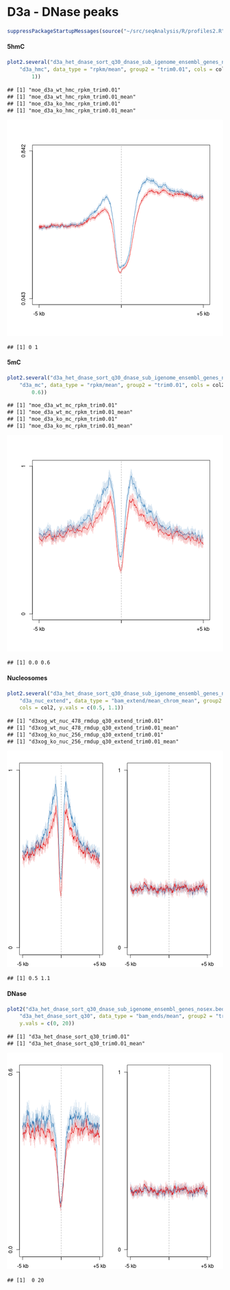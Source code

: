 D3a - DNase peaks
========================================================


```r
suppressPackageStartupMessages(source("~/src/seqAnalysis/R/profiles2.R"))
```


#### 5hmC

```r
plot2.several("d3a_het_dnase_sort_q30_dnase_sub_igenome_ensembl_genes_nosex.bed_W25F200_both_chr", 
    "d3a_hmc", data_type = "rpkm/mean", group2 = "trim0.01", cols = col2, y.vals = c(0, 
        1))
```

```
## [1] "moe_d3a_wt_hmc_rpkm_trim0.01"
## [1] "moe_d3a_wt_hmc_rpkm_trim0.01_mean"
## [1] "moe_d3a_ko_hmc_rpkm_trim0.01"
## [1] "moe_d3a_ko_hmc_rpkm_trim0.01_mean"
```

![plot of chunk unnamed-chunk-2](figure/unnamed-chunk-2.png) 

```
## [1] 0 1
```


#### 5mC

```r
plot2.several("d3a_het_dnase_sort_q30_dnase_sub_igenome_ensembl_genes_nosex.bed_W25F200_both_chr", 
    "d3a_mc", data_type = "rpkm/mean", group2 = "trim0.01", cols = col2, y.vals = c(0, 
        0.6))
```

```
## [1] "moe_d3a_wt_mc_rpkm_trim0.01"
## [1] "moe_d3a_wt_mc_rpkm_trim0.01_mean"
## [1] "moe_d3a_ko_mc_rpkm_trim0.01"
## [1] "moe_d3a_ko_mc_rpkm_trim0.01_mean"
```

![plot of chunk unnamed-chunk-3](figure/unnamed-chunk-3.png) 

```
## [1] 0.0 0.6
```


#### Nucleosomes

```r
plot2.several("d3a_het_dnase_sort_q30_dnase_sub_igenome_ensembl_genes_nosex.bed_W25F200_both_chr", 
    "d3a_nuc_extend", data_type = "bam_extend/mean_chrom_mean", group2 = "trim0.01", 
    cols = col2, y.vals = c(0.5, 1.1))
```

```
## [1] "d3xog_wt_nuc_478_rmdup_q30_extend_trim0.01"
## [1] "d3xog_wt_nuc_478_rmdup_q30_extend_trim0.01_mean"
## [1] "d3xog_ko_nuc_256_rmdup_q30_extend_trim0.01"
## [1] "d3xog_ko_nuc_256_rmdup_q30_extend_trim0.01_mean"
```

![plot of chunk unnamed-chunk-4](figure/unnamed-chunk-4.png) 

```
## [1] 0.5 1.1
```


#### DNase

```r
plot2("d3a_het_dnase_sort_q30_dnase_sub_igenome_ensembl_genes_nosex.bed_W25F200_both_chr", 
    "d3a_het_dnase_sort_q30", data_type = "bam_ends/mean", group2 = "trim0.01", 
    y.vals = c(0, 20))
```

```
## [1] "d3a_het_dnase_sort_q30_trim0.01"
## [1] "d3a_het_dnase_sort_q30_trim0.01_mean"
```

![plot of chunk unnamed-chunk-5](figure/unnamed-chunk-5.png) 

```
## [1]  0 20
```


